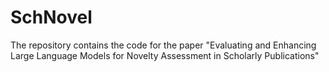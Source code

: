 # SchNovel
The repository contains the code for the paper "Evaluating and Enhancing Large Language Models for Novelty Assessment in Scholarly Publications"
